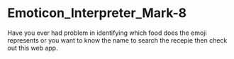 # Emoticon_Interpreter_Mark-8
Have you ever had problem in identifying which food does the emoji represents or you want
to know the name to search the recepie then check out this web app.
